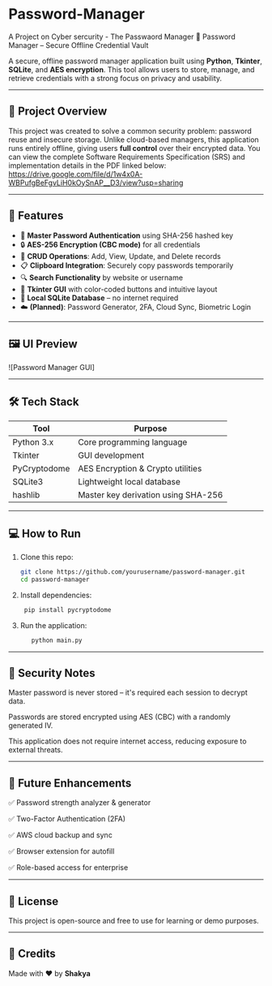 # Password-Manager
A Project on Cyber sercurity - The Passwaord Manager
 🔐 Password Manager – Secure Offline Credential Vault

A secure, offline password manager application built using **Python**, **Tkinter**, **SQLite**, and **AES encryption**. This tool allows users to store, manage, and retrieve credentials with a strong focus on privacy and usability.

---

## 🧠 Project Overview

This project was created to solve a common security problem: password reuse and insecure storage. Unlike cloud-based managers, this application runs entirely offline, giving users **full control** over their encrypted data.
You can view the complete Software Requirements Specification (SRS) and implementation details in the PDF linked below:
https://drive.google.com/file/d/1w4x0A-WBPufgBeFgvLiH0kOySnAP__D3/view?usp=sharing

---

## 📌 Features

- 🔑 **Master Password Authentication** using SHA-256 hashed key
- 🔒 **AES-256 Encryption (CBC mode)** for all credentials
- 🧩 **CRUD Operations**: Add, View, Update, and Delete records
- 📋 **Clipboard Integration**: Securely copy passwords temporarily
- 🔍 **Search Functionality** by website or username
- 🎨 **Tkinter GUI** with color-coded buttons and intuitive layout
- 💾 **Local SQLite Database** – no internet required
- ☁️ **(Planned)**: Password Generator, 2FA, Cloud Sync, Biometric Login

---

## 🖼️ UI Preview

![Password Manager GUI]

---

## 🛠️ Tech Stack

| Tool | Purpose |
|------|---------|
| Python 3.x | Core programming language |
| Tkinter | GUI development |
| PyCryptodome | AES Encryption & Crypto utilities |
| SQLite3 | Lightweight local database |
| hashlib | Master key derivation using SHA-256 |

---

## 💻 How to Run

1. Clone this repo:
   ```bash
   git clone https://github.com/yourusername/password-manager.git
   cd password-manager

2. Install dependencies:
   ```bash
    pip install pycryptodome
3. Run the application:
   ```bash  
      python main.py

---

## 🔐 Security Notes
Master password is never stored – it's required each session to decrypt data.

Passwords are stored encrypted using AES (CBC) with a randomly generated IV.

This application does not require internet access, reducing exposure to external threats.

---

## 🚀 Future Enhancements
✅ Password strength analyzer & generator

✅ Two-Factor Authentication (2FA)

✅ AWS cloud backup and sync

✅ Browser extension for autofill

✅ Role-based access for enterprise

---

## 📜 License

This project is open-source and free to use for learning or demo purposes.

---

## 👏 Credits

Made with ❤️ by **Shakya**  
